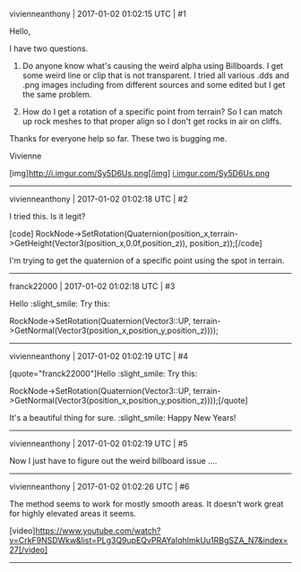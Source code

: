 vivienneanthony | 2017-01-02 01:02:15 UTC | #1

Hello,

I have two questions.

1) Do anyone know what's causing the weird alpha using Billboards. I get some weird line or clip that is not transparent. I tried all various .dds and .png images including from different sources and some edited but I get the same problem.

2) How do I get a rotation of a specific point from terrain? So I can match up rock meshes to that proper align so I don't get rocks in air on cliffs.

Thanks for everyone help so far. These two is bugging me.

Vivienne

[img]http://i.imgur.com/Sy5D6Us.png[/img]
[i.imgur.com/Sy5D6Us.png](http://i.imgur.com/Sy5D6Us.png)

-------------------------

vivienneanthony | 2017-01-02 01:02:18 UTC | #2

I tried this. Is it legit?

[code]        RockNode->SetRotation(Quaternion(position_x,terrain->GetHeight(Vector3(position_x,0.0f,position_z)), position_z));[/code]

I'm trying to get the quaternion of a specific point using the spot in terrain.

-------------------------

franck22000 | 2017-01-02 01:02:18 UTC | #3

Hello :slight_smile: Try this:

 RockNode->SetRotation(Quaternion(Vector3::UP, terrain->GetNormal(Vector3(position_x,position_y,position_z))));

-------------------------

vivienneanthony | 2017-01-02 01:02:19 UTC | #4

[quote="franck22000"]Hello :slight_smile: Try this:

 RockNode->SetRotation(Quaternion(Vector3::UP, terrain->GetNormal(Vector3(position_x,position_y,position_z))));[/quote]

It's a beautiful thing for sure. :slight_smile: Happy New Years!

-------------------------

vivienneanthony | 2017-01-02 01:02:19 UTC | #5

Now I just have to figure out the weird billboard issue ....

-------------------------

vivienneanthony | 2017-01-02 01:02:26 UTC | #6

The method seems to work for mostly smooth areas. It doesn't work great for highly elevated areas it seems.

[video]https://www.youtube.com/watch?v=CrkF9NSDWkw&list=PLg3Q9upEQvPRAYaIqhImkUu1RBgSZA_N7&index=27[/video]

-------------------------

